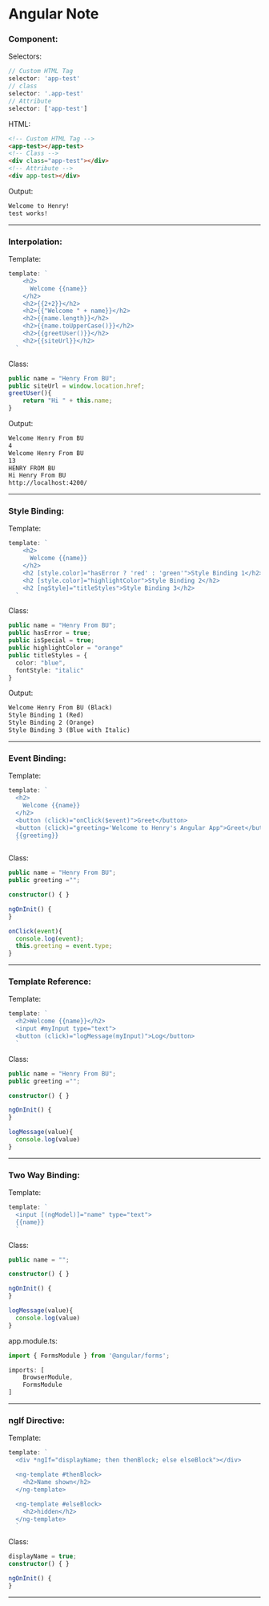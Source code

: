 # Angular Note
### Component:
Selectors:   
```TypeScript
// Custom HTML Tag
selector: 'app-test'
// class
selector: '.app-test'
// Attribute
selector: ['app-test']
```
HTML:
```html
<!-- Custom HTML Tag -->
<app-test></app-test>
<!-- Class -->
<div class="app-test"></div>
<!-- Attribute -->
<div app-test></div>
```
Output:
```html
Welcome to Henry!
test works!
```
---

### Interpolation:
Template:   
```TypeScript
template: `
    <h2>
      Welcome {{name}}
    </h2>
    <h2>{{2+2}}</h2>
    <h2>{{"Welcome " + name}}</h2>
    <h2>{{name.length}}</h2>
    <h2>{{name.toUpperCase()}}</h2>
    <h2>{{greetUser()}}</h2>
    <h2>{{siteUrl}}</h2>
  `
```
Class:
```TypeScript
public name = "Henry From BU";
public siteUrl = window.location.href;
greetUser(){
    return "Hi " + this.name;
}
```
Output: 
```html
Welcome Henry From BU
4
Welcome Henry From BU
13
HENRY FROM BU
Hi Henry From BU
http://localhost:4200/
```
---

### Style Binding:
Template:   
```TypeScript
template: `
    <h2>
      Welcome {{name}}
    </h2>
    <h2 [style.color]="hasError ? 'red' : 'green'">Style Binding 1</h2>
    <h2 [style.color]="highlightColor">Style Binding 2</h2>
    <h2 [ngStyle]="titleStyles">Style Binding 3</h2>
  `
```
Class:
```TypeScript
public name = "Henry From BU";
public hasError = true;
public isSpecial = true;
public highlightColor = "orange"
public titleStyles = {
  color: "blue",
  fontStyle: "italic"
}
```
Output: 
```html
Welcome Henry From BU (Black)
Style Binding 1 (Red)
Style Binding 2 (Orange)
Style Binding 3 (Blue with Italic)
```
---

### Event Binding:
Template:   
```TypeScript
template: `
  <h2>
    Welcome {{name}}
  </h2>
  <button (click)="onClick($event)">Greet</button>
  <button (click)="greeting='Welcome to Henry's Angular App">Greet</button>
  {{greeting}}
  `
```
Class:
```TypeScript
public name = "Henry From BU";
public greeting ="";

constructor() { }

ngOnInit() {
}

onClick(event){
  console.log(event);
  this.greeting = event.type;
}
```

---

### Template Reference:
Template:   
```TypeScript
template: `
  <h2>Welcome {{name}}</h2>
  <input #myInput type="text">  
  <button (click)="logMessage(myInput)">Log</button>
  `
```
Class:
```TypeScript
public name = "Henry From BU";
public greeting ="";

constructor() { }

ngOnInit() {
}

logMessage(value){
  console.log(value)
}
```

---

### Two Way Binding:
Template:   
```TypeScript
template: `
  <input [(ngModel)]="name" type="text">
  {{name}}
  `
```
Class:
```TypeScript
public name = "";

constructor() { }

ngOnInit() {
}

logMessage(value){
  console.log(value)
}
```
app.module.ts:
```typeScript
import { FormsModule } from '@angular/forms';

imports: [
    BrowserModule,
    FormsModule
]
```

---

### ngIf Directive:
Template:   
```TypeScript
template: `
  <div *ngIf="displayName; then thenBlock; else elseBlock"></div>

  <ng-template #thenBlock>
    <h2>Name shown</h2>
  </ng-template>

  <ng-template #elseBlock>
    <h2>hidden</h2>
  </ng-template>
  `
```
Class:
```TypeScript
displayName = true;
constructor() { }

ngOnInit() {
}
```

---